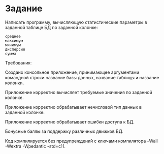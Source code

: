 # Задание

Написать программу, вычисляющую статистические параметры в заданной таблице БД по заданной колонке:

    среднее
    максимум
    минимум
    дисперсия
    сумма

Требования:

Создано консольное приложение, принимающее аргументами командной строки название базы данных, название таблицы и название колонки.

Приложение корректно вычисляет требуемые значения по заданной колонке.

Приложение корректно обрабатывает нечисловой тип данных в заданной колонке.

Приложение корректно обрабатывает ошибки доступа к БД.

Бонусные баллы за поддержку различных движков БД.

Код компилируется без предупреждений с ключами компилятора -Wall -Wextra -Wpedantic -std=c11.


